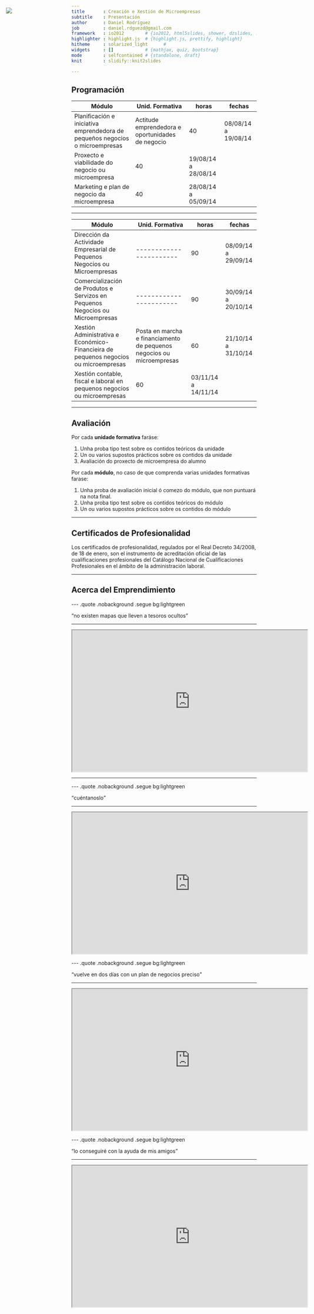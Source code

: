 ```yaml
---
title       : Creación e Xestión de Microempresas
subtitle    : Presentación
author      : Daniel Rodríguez
job         : daniel.rdguezd@gmail.com
framework   : io2012        # {io2012, html5slides, shower, dzslides, ...}
highlighter : highlight.js  # {highlight.js, prettify, highlight}
hitheme     : solarized_light      # 
widgets     : []            # {mathjax, quiz, bootstrap}
mode        : selfcontained # {standalone, draft}
knit        : slidify::knit2slides

---
```


## Programación

Módulo    | Unid. Formativa                       | horas |   fechas
----------|---------------------------------------|-------|--------------------
Planificación e iniciativa emprendedora de pequeños negocios o microempresas |Actitude emprendedora e oportunidades de negocio  |   40  | 08/08/14 a 19/08/14
 | Proxecto e viabilidade do negocio ou microempresa |   40  | 19/08/14 a 28/08/14
 | Marketing e plan de negocio da microempresa       |   40  | 28/08/14 a 05/09/14

---

Módulo    | Unid. Formativa                       | horas |   fechas
----------|---------------------------------------|-------|--------------------   
Dirección da Actividade Empresarial de Pequenos Negocios ou Microempresas     | ----------------------- | 90 | 08/09/14 a 29/09/14
Comercialización de Produtos e Servizos en Pequenos Negocios ou Microempresas | ----------------------- | 90 | 30/09/14 a 20/10/14
Xestión Administrativa e Económico-Financieira de pequenos negocios ou microempresas |Posta en marcha e financiamento de pequenos negocios ou microempresas         | 60 | 21/10/14 a 31/10/14
  |Xestión contable, fiscal e laboral en pequenos negocios ou microempresas      | 60 | 03/11/14 a 14/11/14


---

## Avaliación

Por cada **unidade formativa** faráse:

1. Unha proba tipo test sobre os contidos teóricos da unidade
2. Un ou varios supostos prácticos sobre os contidos da unidade
3. Avaliación do proxecto de microempresa do alumno

Por cada **módulo**, no caso de que comprenda varias unidades formativas farase:

1. Unha proba de avaliación inicial ó comezo do módulo, que non puntuará na nota final.
2. Unha proba tipo test sobre os contidos teóricos do módulo 
3. Un ou varios supostos prácticos sobre os contidos do módulo

---

## Certificados de Profesionalidad

Los certificados de profesionalidad, regulados por el Real Decreto 34/2008, de 18 de enero,  son el instrumento de acreditación oficial de las cualificaciones profesionales del Catálogo Nacional de Cualificaciones Profesionales en el ámbito de la administración laboral.


---

## Acerca del Emprendimiento

--- .quote .nobackground .segue bg:lightgreen

<q>no existen mapas que lleven a tesoros ocultos</q>

---

<iframe src="https://docs.google.com/file/d/0ByIfQVyqvk-mVS0zblRDY3RrRm8/preview" width="640" height="385"></iframe>

---

<span class="canarias"><img src="http://www.cosmicchildren.com/wp-content/uploads/2014/06/savecanarias_es-1024x517.jpg"></span>

<style>
.canarias img {
    max-height: 600px;
    position: absolute;
    left: 50px;
    top: 75px;
}
</style>

--- .quote .nobackground .segue bg:lightgreen 

<q>cuéntanoslo</q>

---

<iframe src="https://docs.google.com/file/d/0ByIfQVyqvk-meWs4Rkt0TkNZUGs/preview" width="640" height="385"></iframe>

--- .quote .nobackground .segue bg:lightgreen 

<q>vuelve en dos días con un plan de negocios preciso</q>

---

<iframe src="https://docs.google.com/file/d/0ByIfQVyqvk-mcHlHUEYydlVmT1E/preview" width="640" height="385"></iframe>

--- .quote .nobackground .segue bg:lightgreen

<q>lo conseguiré con la ayuda de mis amigos</q>

---

<iframe src="https://docs.google.com/file/d/0ByIfQVyqvk-mUGk3eFFZQnQ4Q28/preview" width="640" height="385"></iframe>












